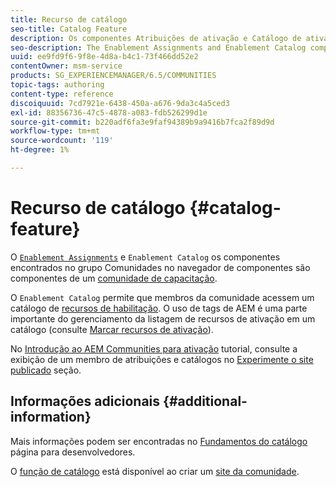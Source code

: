 ```yaml
---
title: Recurso de catálogo
seo-title: Catalog Feature
description: Os componentes Atribuições de ativação e Catálogo de ativação são componentes de uma comunidade de ativação
seo-description: The Enablement Assignments and Enablement Catalog components are components of an enablement community
uuid: ee9fd9f6-9f8e-4d8a-b4c1-73f466dd52e2
contentOwner: msm-service
products: SG_EXPERIENCEMANAGER/6.5/COMMUNITIES
topic-tags: authoring
content-type: reference
discoiquuid: 7cd7921e-6438-450a-a676-9da3c4a5ced3
exl-id: 88356736-47c5-4878-a083-fdb526299d1e
source-git-commit: b220adf6fa3e9faf94389b9a9416b7fca2f89d9d
workflow-type: tm+mt
source-wordcount: '119'
ht-degree: 1%

---
```


# Recurso de catálogo {#catalog-feature}

O [`Enablement Assignments`](assignments.md) e `Enablement Catalog` os componentes encontrados no grupo Comunidades no navegador de componentes são componentes de um [comunidade de capacitação](overview.md#enablement-community).

O `Enablement Catalog` permite que membros da comunidade acessem um catálogo de [recursos de habilitação](resources.md). O uso de tags de AEM é uma parte importante do gerenciamento da listagem de recursos de ativação em um catálogo (consulte [Marcar recursos de ativação](tag-resources.md)).

No [Introdução ao AEM Communities para ativação](getting-started-enablement.md) tutorial, consulte a exibição de um membro de atribuições e catálogos no [Experimente o site publicado](enablement-published-site.md) seção.

## Informações adicionais {#additional-information}

Mais informações podem ser encontradas no [Fundamentos do catálogo](catalog-developer-essentials.md) página para desenvolvedores.

O [função de catálogo](functions.md#catalog-function) está disponível ao criar um [site da comunidade](sites-console.md).
